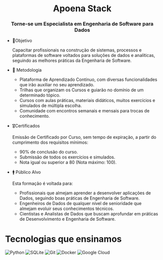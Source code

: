 <h1 align="center">Apoena Stack</h1>
<h3 align="center">Torne-se um Especialista em Engenharia de Software para Dados</h3>

- 🚩Objetivo
  
  Capacitar profissionais na construção de sistemas, processos e plataformas de software voltados para soluções de dados e analíticas, seguindo as melhores práticas da Engenharia de Software.

- 🧭 Metodologia
  - Plataforma de Aprendizado Contínuo, com diversas funcionalidades que irão auxiliar no seu aprendizado.
  - Trilhas que organizam os Cursos e guiarão no domínio de um determinado tópico.
  - Cursos com aulas práticas, materiais didáticos, muitos exercícios e simulados de múltipla escolha.
  - Comunidade com encontros semanais e mensais para trocas de conhecimento.
    
- 🎖️Certificados
  
  Emissão de Certificado por Curso, sem tempo de expiração, a partir do cumprimento dos requisitos mínimos:
  - 90% de conclusão do curso.
  - Submissão de todos os exercícios e simulados.
  - Nota igual ou superior a 80 (Nota máximo: 100).
    
- 🚹 Público Alvo
  
  Esta formação é voltada para:
  - Profissionais que almejam aprender a desenvolver aplicações de Dados, seguindo boas práticas de Engenharia de Software.
  - Engenheiros de Dados de qualquer nível de senioridade que almejam evoluir seus conhecimentos técnicos.
  - Cientistas e Analistas de Dados que buscam aprofundar em práticas de Desenvolvimento e Engenharia de Software.
 
# Tecnologias que ensinamos
![Python](https://img.shields.io/badge/Python-3776AB?style=for-the-badge&logo=python&logoColor=white)
![SQLite](https://img.shields.io/badge/sqlite-%2307405e.svg?style=for-the-badge&logo=sqlite&logoColor=white)
![Git](https://img.shields.io/badge/git-%23F05033.svg?style=for-the-badge&logo=git&logoColor=white)
![Docker](https://img.shields.io/badge/docker-%230db7ed.svg?style=for-the-badge&logo=docker&logoColor=white)
![Google Cloud](https://img.shields.io/badge/GoogleCloud-%234285F4.svg?style=for-the-badge&logo=google-cloud&logoColor=white)
